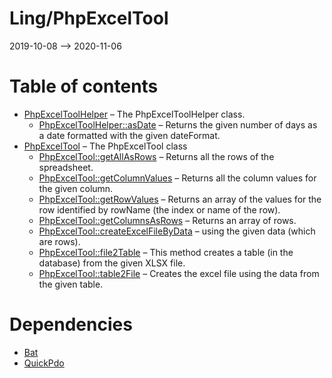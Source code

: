 Ling/PhpExcelTool
================
2019-10-08 --> 2020-11-06




Table of contents
===========

- [PhpExcelToolHelper](https://github.com/lingtalfi/PhpExcelTool/blob/master/doc/api/Ling/PhpExcelTool/Helper/PhpExcelToolHelper.md) &ndash; The PhpExcelToolHelper class.
    - [PhpExcelToolHelper::asDate](https://github.com/lingtalfi/PhpExcelTool/blob/master/doc/api/Ling/PhpExcelTool/Helper/PhpExcelToolHelper/asDate.md) &ndash; Returns the given number of days as a date formatted with the given dateFormat.
- [PhpExcelTool](https://github.com/lingtalfi/PhpExcelTool/blob/master/doc/api/Ling/PhpExcelTool/PhpExcelTool.md) &ndash; The PhpExcelTool class
    - [PhpExcelTool::getAllAsRows](https://github.com/lingtalfi/PhpExcelTool/blob/master/doc/api/Ling/PhpExcelTool/PhpExcelTool/getAllAsRows.md) &ndash; Returns all the rows of the spreadsheet.
    - [PhpExcelTool::getColumnValues](https://github.com/lingtalfi/PhpExcelTool/blob/master/doc/api/Ling/PhpExcelTool/PhpExcelTool/getColumnValues.md) &ndash; Returns all the column values for the given column.
    - [PhpExcelTool::getRowValues](https://github.com/lingtalfi/PhpExcelTool/blob/master/doc/api/Ling/PhpExcelTool/PhpExcelTool/getRowValues.md) &ndash; Returns an array of the values for the row identified by rowName (the index or name of the row).
    - [PhpExcelTool::getColumnsAsRows](https://github.com/lingtalfi/PhpExcelTool/blob/master/doc/api/Ling/PhpExcelTool/PhpExcelTool/getColumnsAsRows.md) &ndash; Returns an array of rows.
    - [PhpExcelTool::createExcelFileByData](https://github.com/lingtalfi/PhpExcelTool/blob/master/doc/api/Ling/PhpExcelTool/PhpExcelTool/createExcelFileByData.md) &ndash; using the given data (which are rows).
    - [PhpExcelTool::file2Table](https://github.com/lingtalfi/PhpExcelTool/blob/master/doc/api/Ling/PhpExcelTool/PhpExcelTool/file2Table.md) &ndash; This method creates a table (in the database) from the given XLSX file.
    - [PhpExcelTool::table2File](https://github.com/lingtalfi/PhpExcelTool/blob/master/doc/api/Ling/PhpExcelTool/PhpExcelTool/table2File.md) &ndash; Creates the excel file using the data from the given table.


Dependencies
============
- [Bat](https://github.com/lingtalfi/Bat)
- [QuickPdo](https://github.com/lingtalfi/QuickPdo)


